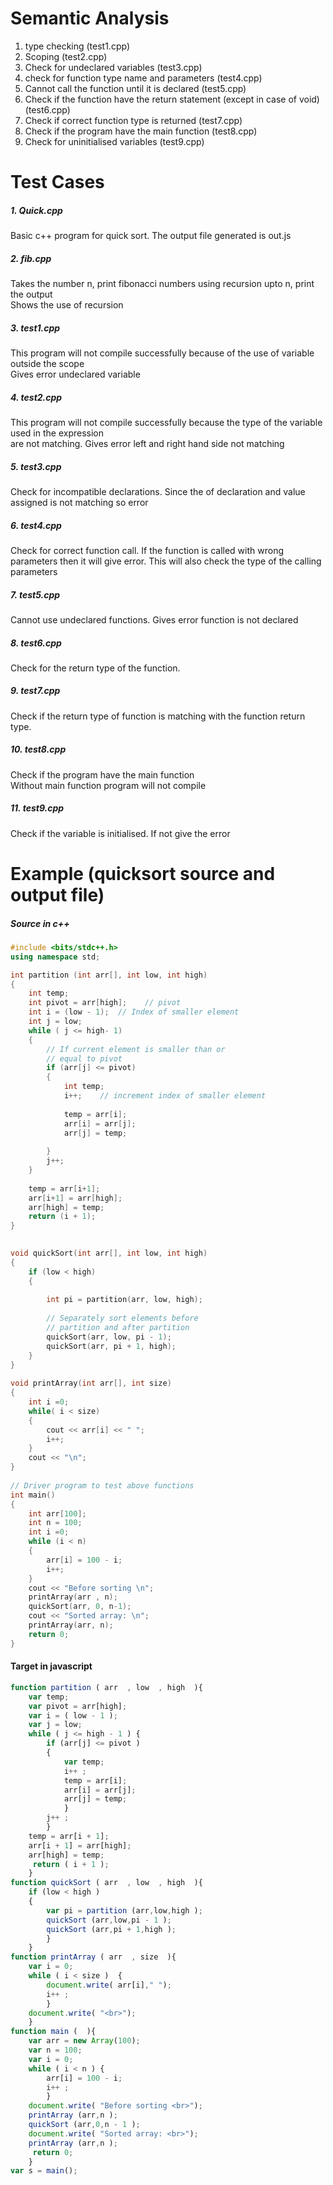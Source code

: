 
# Semantic Analysis

1. type checking (test1.cpp)
2. Scoping (test2.cpp) 
3. Check for undeclared variables (test3.cpp) 
4. check for function type name and parameters (test4.cpp)  
5. Cannot call the function until it is declared  (test5.cpp)
6. Check if the function have the return statement (except in case of void) (test6.cpp)  
7. Check if correct function type is returned (test7.cpp)
8. Check if the program have the main function  (test8.cpp)
9. Check for uninitialised variables  (test9.cpp)

# Test Cases
##### 1. Quick.cpp
Basic c++ program for quick sort. The output file generated is out.js   
##### 2. fib.cpp
Takes the number n, print fibonacci numbers using recursion upto n, print the output  
Shows the use of recursion  

##### 3. test1.cpp 
This program will not compile successfully because of the use of variable outside the scope  
Gives error undeclared variable  

##### 4. test2.cpp 
This program will not compile successfully because the type of the variable used in the expression  
are not matching. Gives error left and right hand side not matching  

##### 5. test3.cpp
Check for incompatible declarations. Since the of declaration and value assigned is not matching so error   

##### 6. test4.cpp
Check for correct function call. If the function is called with wrong parameters then it will give error. This will also check the type of the calling parameters  

##### 7. test5.cpp
Cannot use undeclared functions. Gives error function is not declared

##### 8. test6.cpp
Check for the return type of the function.

##### 9. test7.cpp
Check if the return type of function is matching with the function return type.  

##### 10. test8.cpp 
Check if the program have the main function  
Without main function program will not compile  

##### 11. test9.cpp
Check if the variable is initialised. If not give the error

# Example (quicksort source and output file)
##### Source in c++
```c++
#include <bits/stdc++.h>
using namespace std;  

int partition (int arr[], int low, int high) 
{
    int temp;
    int pivot = arr[high];    // pivot 
    int i = (low - 1);  // Index of smaller element 
    int j = low;
    while ( j <= high- 1) 
    { 
        // If current element is smaller than or 
        // equal to pivot 
        if (arr[j] <= pivot) 
        {
            int temp;
            i++;    // increment index of smaller element
            
            temp = arr[i];
            arr[i] = arr[j];
            arr[j] = temp;
             
        } 
        j++;
    } 
    
    temp = arr[i+1];
    arr[i+1] = arr[high];
    arr[high] = temp;
    return (i + 1); 
} 
  

void quickSort(int arr[], int low, int high) 
{ 
    if (low < high) 
    { 
      
        int pi = partition(arr, low, high); 
  
        // Separately sort elements before 
        // partition and after partition 
        quickSort(arr, low, pi - 1); 
        quickSort(arr, pi + 1, high); 
    } 
} 
  
void printArray(int arr[], int size) 
{ 
    int i =0; 
    while( i < size)
    { 
        cout << arr[i] << " "; 
        i++;
    }
    cout << "\n";
} 
  
// Driver program to test above functions 
int main() 
{ 
    int arr[100]; 
    int n = 100; 
    int i =0;
    while (i < n)
    {
        arr[i] = 100 - i;
        i++;
    }
    cout << "Before sorting \n";
    printArray(arr , n);
    quickSort(arr, 0, n-1); 
    cout << "Sorted array: \n"; 
    printArray(arr, n); 
    return 0; 
} 

```

#### Target in javascript
```javascript
function partition ( arr  , low  , high  ){
	var temp;
	var pivot = arr[high];
	var i = ( low - 1 );
	var j = low;
	while ( j <= high - 1 )	{
		if (arr[j] <= pivot )
		{
			var temp;
			i++ ;
			temp = arr[i];
			arr[i] = arr[j];
			arr[j] = temp;
			}
		j++ ;
		}
	temp = arr[i + 1];
	arr[i + 1] = arr[high];
	arr[high] = temp;
	 return ( i + 1 );
	}
function quickSort ( arr  , low  , high  ){
	if (low < high )
	{
		var pi = partition (arr,low,high );
		quickSort (arr,low,pi - 1 );
		quickSort (arr,pi + 1,high );
		}
	}
function printArray ( arr  , size  ){
	var i = 0;
	while ( i < size )	{
		document.write( arr[i]," ");
		i++ ;
		}
	document.write( "<br>");
	}
function main (  ){
	var arr = new Array(100);
	var n = 100;
	var i = 0;
	while ( i < n )	{
		arr[i] = 100 - i;
		i++ ;
		}
	document.write( "Before sorting <br>");
	printArray (arr,n );
	quickSort (arr,0,n - 1 );
	document.write( "Sorted array: <br>");
	printArray (arr,n );
	 return 0;
	}
var s = main();
```
